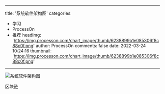
---
title: '系统软件架构图'
categories: 
 - 学习
 - ProcessOn
 - 推荐
headimg: 'https://img.processon.com/chart_image/thumb/6238899b1e085306f8c88c0f.png'
author: ProcessOn
comments: false
date: 2022-03-24 10:24:16
thumbnail: 'https://img.processon.com/chart_image/thumb/6238899b1e085306f8c88c0f.png'
---

<div>   
<img class="thumb" alt="系统软件架构图" src="https://img.processon.com/chart_image/thumb/6238899b1e085306f8c88c0f.png" referrerpolicy="no-referrer">
<p>区块链</p>  
</div>
            